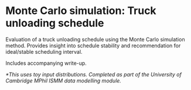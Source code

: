 # Monte Carlo simulation: Truck unloading schedule

Evaluation of a truck unloading schedule using the Monte Carlo simulation method. Provides insight into schedule stability and recommendation for ideal/stable scheduling interval.

Includes accompanying write-up.

*\*This uses toy input distributions. Completed as part of the University of Cambridge MPhil ISMM data modelling module.*
